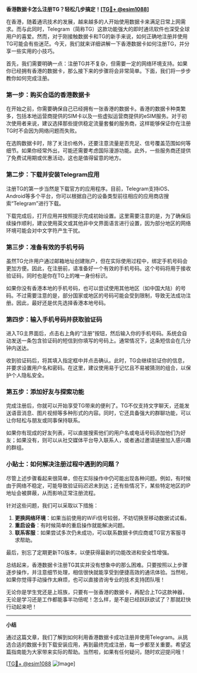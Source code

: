 **香港数据卡怎么注册TG？轻松几步搞定！[[TG💪+ @esim1088](https://t.me/s/esim1088)]**

在香港，随着通讯技术的发展，越来越多的人开始使用数据卡来满足日常上网需求。而与此同时，Telegram（简称TG）这款功能强大的即时通讯软件也深受全球用户的喜爱。然而，对于刚接触数据卡和TG的新手来说，如何正确地注册并使用TG可能会有些迷茫。今天，我们就来详细讲解一下香港数据卡如何注册TG，并分享一些实用的小技巧。

首先，我们需要明确一点：注册TG并不复杂，但需要一定的网络环境支持。如果你已经拥有香港的数据卡，那么接下来的步骤将会非常简单。下面，我们将一步步教你如何完成注册。

### 第一步：购买合适的香港数据卡

在开始之前，你需要确保自己已经拥有一张香港的数据卡。香港的数据卡种类繁多，包括本地运营商提供的SIM卡以及一些虚拟运营商提供的eSIM服务。对于初次使用者来说，建议选择那些提供稳定流量套餐的服务商，这样能够保证你在注册TG时不会因为网络问题而失败。

在选购数据卡时，除了关注价格外，还要注意流量是否充足、信号覆盖范围如何等细节。如果你经常外出，可能还需要考虑国际漫游功能。此外，一些服务商还提供了免费试用期或优惠活动，这也是值得留意的地方。

### 第二步：下载并安装Telegram应用

注册TG的第一步当然是下载官方的应用程序。目前，Telegram支持iOS、Android等多个平台，你可以根据自己的设备类型前往相应的应用商店搜索“Telegram”进行下载。

下载完成后，打开应用并按照提示完成初始设置。这里需要注意的是，为了确保后续操作顺利，建议使用英文或其他非中文界面语言进行设置，因为部分地区的网络环境可能会对中文字符产生干扰。

### 第三步：准备有效的手机号码

虽然TG允许用户通过邮箱地址创建账户，但在实际使用过程中，绑定手机号码会更加方便。因此，在注册前，请准备好一个有效的手机号码。这个号码将用于接收验证码，同时也是你在TG上的唯一身份标识。

如果你没有香港本地的手机号码，也可以尝试使用其他地区（如中国大陆）的号码。不过需要注意的是，部分国家或地区的号码可能会受到限制，导致无法成功注册。因此，最好还是优先选择香港本地号码。

### 第四步：输入手机号码并获取验证码

进入TG主界面后，点击右上角的“注册”按钮，然后输入你的手机号码。系统会自动发送一条包含验证码的短信到你填写的号码上。通常情况下，这条短信会在几分钟内送达。

收到验证码后，将其填入指定框中并点击确认。此时，TG会继续验证你的信息，并要求设置用户名和密码。在这里，建议使用易于记忆且不易被猜测的组合，以保护个人隐私安全。

### 第五步：添加好友与探索功能

完成注册后，你就可以开始享受TG带来的便利了。TG不仅支持文字聊天，还能发送语音消息、图片视频等多种形式的内容。同时，它还具备强大的群聊功能，可以让你轻松与朋友或同事保持联系。

如果你有现成的好友列表，可以直接搜索他们的用户名或电话号码添加他们为好友；如果没有，则可以从社交媒体平台导入联系人，或者通过邀请链接加入感兴趣的群组。

### 小贴士：如何解决注册过程中遇到的问题？

尽管上述步骤看起来很简单，但在实际操作中仍可能出现各种问题。例如，有时候由于网络不稳定，可能导致验证码迟迟未到达；还有些情况下，某些特定地区的IP地址会被屏蔽，从而影响正常注册流程。

针对这些问题，我们可以采取以下措施：

1. **更换网络环境**：如果当前使用的WiFi信号较弱，不妨切换至移动数据试试看。
2. **重启设备**：有时候简单的重启操作就能解决问题。
3. **联系客服**：如果尝试多次仍未成功，可以联系数据卡供应商或TG官方客服寻求帮助。

最后，别忘了定期更新TG版本，以便获得最新的功能改进和安全性增强。

总结起来，香港数据卡注册TG其实并没有想象中的那么困难。只要按照以上步骤逐步操作，并注意细节处理，相信很快就能享受到便捷高效的通讯体验。当然啦，如果你觉得手动操作太麻烦，也可以直接咨询专业的技术支持团队哦！

无论你是学生党还是上班族，只要有一张香港的数据卡，再配合上TG这款神器，无论是学习还是工作都能事半功倍呢！怎么样，是不是已经跃跃欲试了？那就赶快行动起来吧！

---

**小结**

通过这篇文章，我们了解到如何利用香港数据卡成功注册并使用Telegram。从挑选合适的数据卡到下载安装应用，再到最终完成注册，每一步都至关重要。希望这篇指南能为大家带来实际的帮助。当然啦，如果有任何疑问，随时欢迎提问哦！

[[TG💪+ @esim1088](https://t.me/s/esim1088) ![Image](https://i.postimg.cc/4NQfJmqS/Snipaste-2025-05-13-00-14-12.png)]
